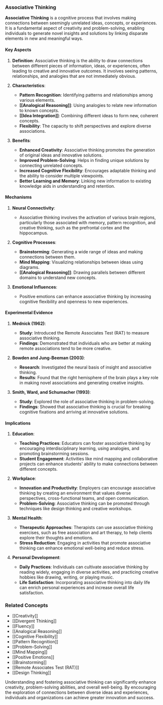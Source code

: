 ### Associative Thinking

**Associative Thinking** is a cognitive process that involves making connections between seemingly unrelated ideas, concepts, or experiences. It is a fundamental aspect of creativity and problem-solving, enabling individuals to generate novel insights and solutions by linking disparate elements in new and meaningful ways.

#### Key Aspects

1. **Definition**:
   Associative thinking is the ability to draw connections between different pieces of information, ideas, or experiences, often leading to creative and innovative outcomes. It involves seeing patterns, relationships, and analogies that are not immediately obvious.

2. **Characteristics**:
   - **Pattern Recognition**: Identifying patterns and relationships among various elements.
   - **[[Analogical Reasoning]]**: Using analogies to relate new information to known concepts.
   - **[[Idea Integration]]**: Combining different ideas to form new, coherent concepts.
   - **Flexibility**: The capacity to shift perspectives and explore diverse associations.

3. **Benefits**:
   - **Enhanced Creativity**: Associative thinking promotes the generation of original ideas and innovative solutions.
   - **Improved Problem-Solving**: Helps in finding unique solutions by connecting unrelated concepts.
   - **Increased Cognitive Flexibility**: Encourages adaptable thinking and the ability to consider multiple viewpoints.
   - **Better Learning and Memory**: Linking new information to existing knowledge aids in understanding and retention.

#### Mechanisms

1. **Neural Connectivity**:
   - Associative thinking involves the activation of various brain regions, particularly those associated with memory, pattern recognition, and creative thinking, such as the prefrontal cortex and the hippocampus.

2. **Cognitive Processes**:
   - **Brainstorming**: Generating a wide range of ideas and making connections between them.
   - **Mind Mapping**: Visualizing relationships between ideas using diagrams.
   - **[[Analogical Reasoning]]**: Drawing parallels between different domains to understand new concepts.

3. **Emotional Influences**:
   - Positive emotions can enhance associative thinking by increasing cognitive flexibility and openness to new experiences.

#### Experimental Evidence

1. **Mednick (1962)**:
   - **Study**: Introduced the Remote Associates Test (RAT) to measure associative thinking.
   - **Findings**: Demonstrated that individuals who are better at making remote associations tend to be more creative.

2. **Bowden and Jung-Beeman (2003)**:
   - **Research**: Investigated the neural basis of insight and associative thinking.
   - **Results**: Found that the right hemisphere of the brain plays a key role in making novel associations and generating creative insights.

3. **Smith, Ward, and Schumacher (1993)**:
   - **Study**: Explored the role of associative thinking in problem-solving.
   - **Findings**: Showed that associative thinking is crucial for breaking cognitive fixations and arriving at innovative solutions.

#### Implications

1. **Education**:
   - **Teaching Practices**: Educators can foster associative thinking by encouraging interdisciplinary learning, using analogies, and promoting brainstorming sessions.
   - **Student Engagement**: Activities like mind mapping and collaborative projects can enhance students' ability to make connections between different concepts.

2. **Workplace**:
   - **Innovation and Productivity**: Employers can encourage associative thinking by creating an environment that values diverse perspectives, cross-functional teams, and open communication.
   - **Problem-Solving**: Associative thinking can be promoted through techniques like design thinking and creative workshops.

3. **Mental Health**:
   - **Therapeutic Approaches**: Therapists can use associative thinking exercises, such as free association and art therapy, to help clients explore their thoughts and emotions.
   - **Stress Reduction**: Engaging in activities that promote associative thinking can enhance emotional well-being and reduce stress.

4. **Personal Development**:
   - **Daily Practices**: Individuals can cultivate associative thinking by reading widely, engaging in diverse activities, and practicing creative hobbies like drawing, writing, or playing music.
   - **Life Satisfaction**: Incorporating associative thinking into daily life can enrich personal experiences and increase overall life satisfaction.

### Related Concepts

- [[Creativity]]
- [[Divergent Thinking]]
- [[Fluency]]
- [[Analogical Reasoning]]
- [[Cognitive Flexibility]]
- [[Pattern Recognition]]
- [[Problem-Solving]]
- [[Mind Mapping]]
- [[Positive Emotions]]
- [[Brainstorming]]
- [[Remote Associates Test (RAT)]]
- [[Design Thinking]]

Understanding and fostering associative thinking can significantly enhance creativity, problem-solving abilities, and overall well-being. By encouraging the exploration of connections between diverse ideas and experiences, individuals and organizations can achieve greater innovation and success.